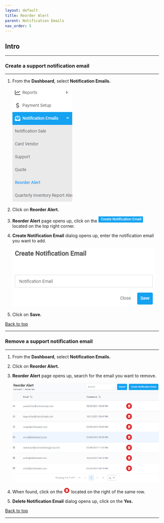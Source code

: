 ```yaml
---
layout: default
title: Reorder Alert
parent: Notification Emails
nav_order: 5
---
```


## Intro

---

### Create a support notification email

---

1. From the **Dashboard**, select **Notification Emails.**

   ![notification_dashboard](../../images/reoroder/reorder_alert_dashboard.png)

2. Click on **Reorder Alert.**
3. **Reorder Alert** page opens up, click on the ![create_notification_email](../../images/buttons/createnotificationemail.png) located on the top right corner.
4. **Create Notification Email** dialog opens up, enter the notification email you want to add.

   ![reorder_alert_email](../../images/reoroder/creatnotificationemail.png)

5. Click on **Save.**

<a href="#top" id="back-to-top">Back to top</a>

---

### Remove a support notification email

---

1. From the **Dashboard**, select **Notification Emails.**
2. Click on **Reorder Alert.**
3. **Reorder Alert** page opens up, search for the email you want to remove.

   ![reorder_email_page](../../images/reoroder/reorder_alert_page.png)

4. When found, click on the ![delete_button](../../images/buttons/delete_2.png) located on the right of the same row.

5. **Delete Notification Email** dialog opens up, click on the **Yes.**

<a href="#top" id="back-to-top">Back to top</a>

---
